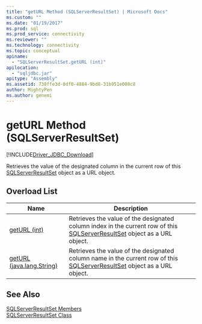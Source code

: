 ```yaml
---
title: "getURL Method (SQLServerResultSet) | Microsoft Docs"
ms.custom: ""
ms.date: "01/19/2017"
ms.prod: sql
ms.prod_service: connectivity
ms.reviewer: ""
ms.technology: connectivity
ms.topic: conceptual
apiname: 
  - "SQLServerResultSet.getURL (int)"
apilocation: 
  - "sqljdbc.jar"
apitype: "Assembly"
ms.assetid: 738ffe3d-0df0-4884-9bd8-31b951e008c8
author: MightyPen
ms.author: genemi
---
```

# getURL Method (SQLServerResultSet)
[!INCLUDE[Driver_JDBC_Download](../../../includes/driver_jdbc_download.md)]

  Retrieves the value of the designated column in the current row of this [SQLServerResultSet](../../../connect/jdbc/reference/sqlserverresultset-class.md) object as a URL object.  
  
## Overload List  
  
|Name|Description|  
|----------|-----------------|  
|[getURL (int)](../../../connect/jdbc/reference/geturl-method-int-sqlserverresultset.md)|Retrieves the value of the designated column index in the current row of this [SQLServerResultSet](../../../connect/jdbc/reference/sqlserverresultset-class.md) object as a URL object.|  
|[getURL (java.lang.String)](../../../connect/jdbc/reference/geturl-method-java-lang-string-sqlserverresultset.md)|Retrieves the value of the designated column name in the current row of this [SQLServerResultSet](../../../connect/jdbc/reference/sqlserverresultset-class.md) object as a URL object.|  
  
## See Also  
 [SQLServerResultSet Members](../../../connect/jdbc/reference/sqlserverresultset-members.md)   
 [SQLServerResultSet Class](../../../connect/jdbc/reference/sqlserverresultset-class.md)  
  
  
